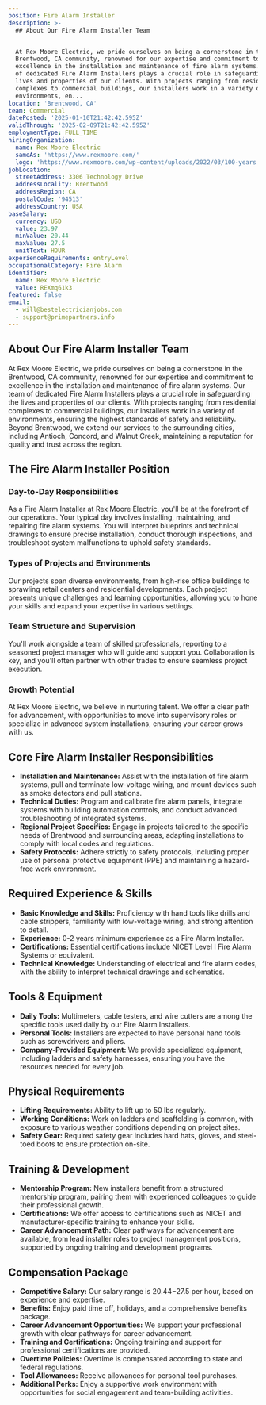 ```yaml
---
position: Fire Alarm Installer
description: >-
  ## About Our Fire Alarm Installer Team


  At Rex Moore Electric, we pride ourselves on being a cornerstone in the
  Brentwood, CA community, renowned for our expertise and commitment to
  excellence in the installation and maintenance of fire alarm systems. Our team
  of dedicated Fire Alarm Installers plays a crucial role in safeguarding the
  lives and properties of our clients. With projects ranging from residential
  complexes to commercial buildings, our installers work in a variety of
  environments, en...
location: 'Brentwood, CA'
team: Commercial
datePosted: '2025-01-10T21:42:42.595Z'
validThrough: '2025-02-09T21:42:42.595Z'
employmentType: FULL_TIME
hiringOrganization:
  name: Rex Moore Electric
  sameAs: 'https://www.rexmoore.com/'
  logo: 'https://www.rexmoore.com/wp-content/uploads/2022/03/100-years.png'
jobLocation:
  streetAddress: 3306 Technology Drive
  addressLocality: Brentwood
  addressRegion: CA
  postalCode: '94513'
  addressCountry: USA
baseSalary:
  currency: USD
  value: 23.97
  minValue: 20.44
  maxValue: 27.5
  unitText: HOUR
experienceRequirements: entryLevel
occupationalCategory: Fire Alarm
identifier:
  name: Rex Moore Electric
  value: REXmq61k3
featured: false
email:
  - will@bestelectricianjobs.com
  - support@primepartners.info
---
```




## About Our Fire Alarm Installer Team

At Rex Moore Electric, we pride ourselves on being a cornerstone in the Brentwood, CA community, renowned for our expertise and commitment to excellence in the installation and maintenance of fire alarm systems. Our team of dedicated Fire Alarm Installers plays a crucial role in safeguarding the lives and properties of our clients. With projects ranging from residential complexes to commercial buildings, our installers work in a variety of environments, ensuring the highest standards of safety and reliability. Beyond Brentwood, we extend our services to the surrounding cities, including Antioch, Concord, and Walnut Creek, maintaining a reputation for quality and trust across the region.

## The Fire Alarm Installer Position

### Day-to-Day Responsibilities

As a Fire Alarm Installer at Rex Moore Electric, you'll be at the forefront of our operations. Your typical day involves installing, maintaining, and repairing fire alarm systems. You will interpret blueprints and technical drawings to ensure precise installation, conduct thorough inspections, and troubleshoot system malfunctions to uphold safety standards.

### Types of Projects and Environments

Our projects span diverse environments, from high-rise office buildings to sprawling retail centers and residential developments. Each project presents unique challenges and learning opportunities, allowing you to hone your skills and expand your expertise in various settings.

### Team Structure and Supervision

You'll work alongside a team of skilled professionals, reporting to a seasoned project manager who will guide and support you. Collaboration is key, and you'll often partner with other trades to ensure seamless project execution.

### Growth Potential

At Rex Moore Electric, we believe in nurturing talent. We offer a clear path for advancement, with opportunities to move into supervisory roles or specialize in advanced system installations, ensuring your career grows with us.

## Core Fire Alarm Installer Responsibilities

- **Installation and Maintenance:** Assist with the installation of fire alarm systems, pull and terminate low-voltage wiring, and mount devices such as smoke detectors and pull stations.
- **Technical Duties:** Program and calibrate fire alarm panels, integrate systems with building automation controls, and conduct advanced troubleshooting of integrated systems.
- **Regional Project Specifics:** Engage in projects tailored to the specific needs of Brentwood and surrounding areas, adapting installations to comply with local codes and regulations.
- **Safety Protocols:** Adhere strictly to safety protocols, including proper use of personal protective equipment (PPE) and maintaining a hazard-free work environment.

## Required Experience & Skills

- **Basic Knowledge and Skills:** Proficiency with hand tools like drills and cable strippers, familiarity with low-voltage wiring, and strong attention to detail.
- **Experience:** 0-2 years minimum experience as a Fire Alarm Installer.
- **Certifications:** Essential certifications include NICET Level I Fire Alarm Systems or equivalent.
- **Technical Knowledge:** Understanding of electrical and fire alarm codes, with the ability to interpret technical drawings and schematics.

## Tools & Equipment

- **Daily Tools:** Multimeters, cable testers, and wire cutters are among the specific tools used daily by our Fire Alarm Installers.
- **Personal Tools:** Installers are expected to have personal hand tools such as screwdrivers and pliers.
- **Company-Provided Equipment:** We provide specialized equipment, including ladders and safety harnesses, ensuring you have the resources needed for every job.

## Physical Requirements

- **Lifting Requirements:** Ability to lift up to 50 lbs regularly.
- **Working Conditions:** Work on ladders and scaffolding is common, with exposure to various weather conditions depending on project sites.
- **Safety Gear:** Required safety gear includes hard hats, gloves, and steel-toed boots to ensure protection on-site.

## Training & Development

- **Mentorship Program:** New installers benefit from a structured mentorship program, pairing them with experienced colleagues to guide their professional growth.
- **Certifications:** We offer access to certifications such as NICET and manufacturer-specific training to enhance your skills.
- **Career Advancement Path:** Clear pathways for advancement are available, from lead installer roles to project management positions, supported by ongoing training and development programs.

## Compensation Package

- **Competitive Salary:** Our salary range is $20.44-$27.5 per hour, based on experience and expertise.
- **Benefits:** Enjoy paid time off, holidays, and a comprehensive benefits package.
- **Career Advancement Opportunities:** We support your professional growth with clear pathways for career advancement.
- **Training and Certifications:** Ongoing training and support for professional certifications are provided.
- **Overtime Policies:** Overtime is compensated according to state and federal regulations.
- **Tool Allowances:** Receive allowances for personal tool purchases.
- **Additional Perks:** Enjoy a supportive work environment with opportunities for social engagement and team-building activities.

